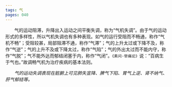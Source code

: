 ```yaml
---
tags: 气
pages: 040
---
```

&emsp;&emsp;气的运动阻滞，升降出入运动之间平衡失调，称为“气机失调”。由于气的运动形式的多样性，所以气机失调也有多种表现。如气的运行受阻而不畅通，称作“气机不畅”；受阻较甚，局部阻滞不通，称作“气滞”；气的上升太过或下降不及，称作“气逆”；气的上升不及或下降太过，称作“气陷”；气的外出太过而不能内守，称作“气脱”；气不能外达而郁结闭塞于内，称作“气闭”。`《素问·举痛论》`说：“百病生于气也。”故调畅气机为治疗疾病的基本法则。

&emsp;&emsp;<dfn color="e47f7b">气的运动失调表现在脏腑上可见肺失宣降、脾气下陷、胃气上逆、肾不纳气、肝气郁结等。</dfn>